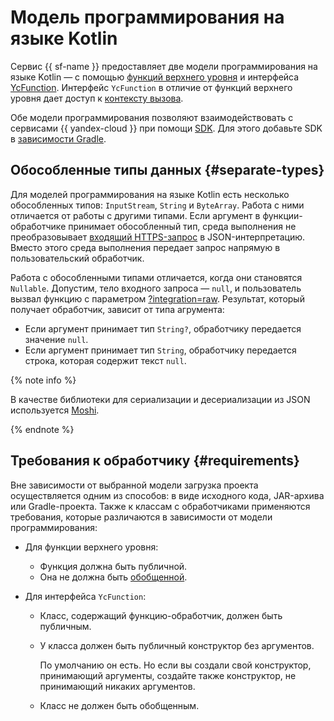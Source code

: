 # Модель программирования на языке Kotlin

Сервис {{ sf-name }} предоставляет две модели программирования на языке Kotlin — с помощью [функций верхнего уровня](top-level-function.md) и интерфейса [YcFunction](yc-function.md). Интерфейс `YcFunction` в отличие от функций верхнего уровня дает доступ к [контексту вызова](../context.md).

Обе модели программирования позволяют взаимодействовать с сервисами {{ yandex-cloud }} при помощи [SDK](../sdk.md). Для этого добавьте SDK в [зависимости Gradle](../dependencies.md#gradle).

## Обособленные типы данных {#separate-types}

Для моделей программирования на языке Kotlin есть несколько обособленных типов: `InputStream`, `String` и `ByteArray`. Работа с ними отличается от работы с другими типами. Если аргумент в функции-обработчике принимает обособленный тип, среда выполнения не преобразовывает [входящий HTTPS-запрос](../../../concepts/function-invoke.md#http) в JSON-интерпретацию. Вместо этого среда выполнения передает запрос напрямую в пользовательский обработчик.

Работа с обособленными типами отличается, когда они становятся `Nullable`. Допустим, тело входного запроса — `null`, и пользователь вызвал функцию с параметром [?integration=raw](../../../concepts/function-invoke.md#http). Результат, который получает обработчик, зависит от типа агрумента:

* Если аргумент принимает тип `String?`, обработчику передается значение `null`.
* Если аргумент принимает тип `String`, обработчику передается строка, которая содержит текст `null`.

{% note info %}

В качестве библиотеки для сериализации и десериализации из JSON используется [Moshi](https://github.com/square/moshi).

{% endnote %}

## Требования к обработчику {#requirements}

Вне зависимости от выбранной модели загрузка проекта осуществляется одним из способов: в виде исходного кода, JAR-архива или Gradle-проекта. Также к классам с обработчиками применяются требования, которые различаются в зависимости от модели программирования:

* Для функции верхнего уровня:

   * Функция должна быть публичной.
   * Она не должна быть [обобщенной](https://kotlinlang.org/docs/java-interop.html#java-generics-in-kotlin).

* Для интерфейса `YcFunction`:

   * Класс, содержащий функцию-обработчик, должен быть публичным.
   * У класса должен быть публичный конструктор без аргументов.

      По умолчанию он есть. Но если вы создали свой конструктор, принимающий аргументы, создайте также конструктор, не принимающий никаких аргументов.

   * Класс не должен быть обобщенным.
